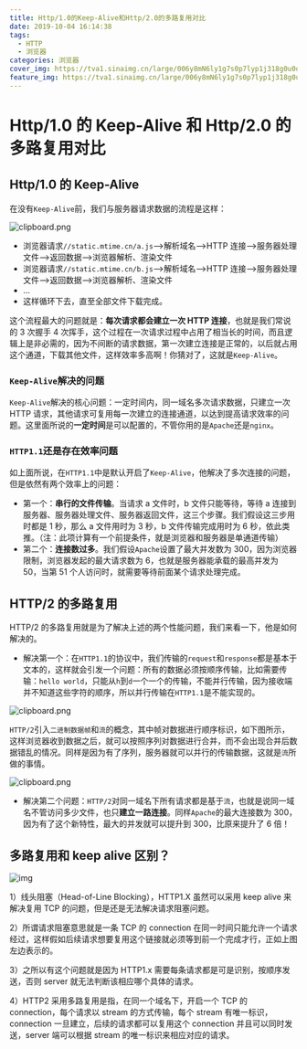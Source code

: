 ```yaml
---
title: Http/1.0的Keep-Alive和Http/2.0的多路复用对比
date: 2019-10-04 16:14:38
tags:
  - HTTP
  - 浏览器
categories: 浏览器
cover_img: https://tva1.sinaimg.cn/large/006y8mN6ly1g7s0p7lyp1j318g0u0qv8.jpg
feature_img: https://tva1.sinaimg.cn/large/006y8mN6ly1g7s0p7lyp1j318g0u0qv8.jpg
---
```


# Http/1.0 的 Keep-Alive 和 Http/2.0 的多路复用对比

## Http/1.0 的 Keep-Alive

在没有`Keep-Alive`前，我们与服务器请求数据的流程是这样：

![clipboard.png](https://tva1.sinaimg.cn/large/006y8mN6ly1g6nsz9l0hxj30ac0caq3x.jpg)

- 浏览器请求`//static.mtime.cn/a.js`-->解析域名-->HTTP 连接-->服务器处理文件-->返回数据-->浏览器解析、渲染文件
- 浏览器请求`//static.mtime.cn/b.js`-->解析域名-->HTTP 连接-->服务器处理文件-->返回数据-->浏览器解析、渲染文件
- ...
- 这样循环下去，直至全部文件下载完成。

这个流程最大的问题就是：**每次请求都会建立一次 HTTP 连接**，也就是我们常说的 3 次握手 4 次挥手，这个过程在一次请求过程中占用了相当长的时间，而且逻辑上是非必需的，因为不间断的请求数据，第一次建立连接是正常的，以后就占用这个通道，下载其他文件，这样效率多高啊！你猜对了，这就是`Keep-Alive`。

### `Keep-Alive`解决的问题

`Keep-Alive`解决的核心问题：一定时间内，同一域名多次请求数据，只建立一次 HTTP 请求，其他请求可复用每一次建立的连接通道，以达到提高请求效率的问题。这里面所说的**一定时间**是可以配置的，不管你用的是`Apache`还是`nginx`。

### `HTTP1.1`还是存在效率问题

如上面所说，在`HTTP1.1`中是默认开启了`Keep-Alive`，他解决了多次连接的问题，但是依然有两个效率上的问题：

- 第一个：**串行的文件传输**。当请求 a 文件时，b 文件只能等待，等待 a 连接到服务器、服务器处理文件、服务器返回文件，这三个步骤。我们假设这三步用时都是 1 秒，那么 a 文件用时为 3 秒，b 文件传输完成用时为 6 秒，依此类推。（注：此项计算有一个前提条件，就是浏览器和服务器是单通道传输）
- 第二个：**连接数过多**。我们假设`Apache`设置了最大并发数为 300，因为浏览器限制，浏览器发起的最大请求数为 6，也就是服务器能承载的最高并发为 50，当第 51 个人访问时，就需要等待前面某个请求处理完成。

## HTTP/2 的多路复用

HTTP/2 的多路复用就是为了解决上述的两个性能问题，我们来看一下，他是如何解决的。

- 解决第一个：在`HTTP1.1`的协议中，我们传输的`request`和`response`都是基本于文本的，这样就会引发一个问题：所有的数据必须按顺序传输，比如需要传输：`hello world`，只能从`h`到`d`一个一个的传输，不能并行传输，因为接收端并不知道这些字符的顺序，所以并行传输在`HTTP1.1`是不能实现的。

![clipboard.png](https://tva1.sinaimg.cn/large/006y8mN6ly1g6nszfhktpj30kp05lmxt.jpg)

`HTTP/2`引入`二进制数据帧`和`流`的概念，其中帧对数据进行顺序标识，如下图所示，这样浏览器收到数据之后，就可以按照序列对数据进行合并，而不会出现合并后数据错乱的情况。同样是因为有了序列，服务器就可以并行的传输数据，这就是`流`所做的事情。

![clipboard.png](https://tva1.sinaimg.cn/large/006y8mN6ly1g6nszichcoj30fm0aft9y.jpg)

- 解决第二个问题：`HTTP/2`对同一域名下所有请求都是基于`流`，也就是说同一域名不管访问多少文件，也只**建立一路连接**。同样`Apache`的最大连接数为 300，因为有了这个新特性，最大的并发就可以提升到 300，比原来提升了 6 倍！

## **多路复用和 keep alive 区别？**

![img](https://tva1.sinaimg.cn/large/006y8mN6ly1g6nt1pb7xkj30ln0l940f.jpg)

1）线头阻塞（Head-of-Line Blocking），HTTP1.X 虽然可以采用 keep alive 来解决复用 TCP 的问题，但是还是无法解决请求阻塞问题。

2）所谓请求阻塞意思就是一条 TCP 的 connection 在同一时间只能允许一个请求经过，这样假如后续请求想要复用这个链接就必须等到前一个完成才行，正如上图左边表示的。

3）之所以有这个问题就是因为 HTTP1.x 需要每条请求都是可是识别，按顺序发送，否则 server 就无法判断该相应哪个具体的请求。

4）HTTP2 采用多路复用是指，在同一个域名下，开启一个 TCP 的 connection，每个请求以 stream 的方式传输，每个 stream 有唯一标识，connection 一旦建立，后续的请求都可以复用这个 connection 并且可以同时发送，server 端可以根据 stream 的唯一标识来相应对应的请求。
